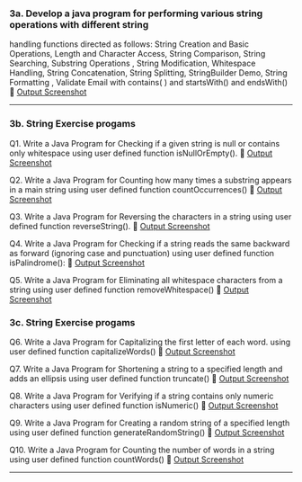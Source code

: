 ### 3a. Develop a java program for performing various string operations with different string
handling functions directed as follows:
String Creation and Basic Operations, Length and Character Access, String Comparison, String
Searching, Substring Operations , String Modification, Whitespace Handling, String Concatenation,
String Splitting, StringBuilder Demo, String Formatting , Validate Email with contains( ) and
startsWith() and endsWith() 
🔗 [Output Screenshot](https://github.com/14SowmyaShetty23/Java-Assignment/blob/main/3cStringOperationsAndExercise/3astringoperations/3a.png)

---

### 3b. String Exercise progams

Q1. Write a Java Program for Checking if a given string is null or contains only whitespace using user defined function isNullOrEmpty().
🔗 [Output Screenshot](https://github.com/14SowmyaShetty23/Java-Assignment/blob/main/3cStringOperationsAndExercise/3bstringexercise/Output/3b_1.png)

Q2. Write a Java Program for Counting how many times a substring appears in a main string using user defined function countOccurrences()
🔗 [Output Screenshot](https://github.com/14SowmyaShetty23/Java-Assignment/blob/main/3cStringOperationsAndExercise/3bstringexercise/Output/3b_2.png)

Q3. Write a Java Program for  Reversing the characters in a string using user defined function reverseString().
🔗 [Output Screenshot](https://github.com/14SowmyaShetty23/Java-Assignment/blob/main/3cStringOperationsAndExercise/3bstringexercise/Output/3b_3.png)

Q4. Write a Java Program for Checking if a string reads the same backward as forward (ignoring case and punctuation) using user defined function isPalindrome():
🔗 [Output Screenshot](https://github.com/14SowmyaShetty23/Java-Assignment/blob/main/3cStringOperationsAndExercise/3bstringexercise/Output/3b_4.png)

Q5. Write a Java Program for Eliminating all whitespace characters from a string using user defined function removeWhitespace()
🔗 [Output Screenshot]([Exp3a-StringOperations/exp5.png](https://github.com/14SowmyaShetty23/Java-Assignment/blob/main/3cStringOperationsAndExercise/3bstringexercise/Output/3b_5.png))

### 3c. String Exercise progams

Q6. Write a Java Program for  Capitalizing the first letter of each word. using user defined function capitalizeWords()
🔗 [Output Screenshot](https://github.com/14SowmyaShetty23/Java-Assignment/blob/main/3cStringOperationsAndExercise/3cStringExercise/Outputs/3c_6.png)

Q7. Write a Java Program for  Shortening a string to a specified length and adds an ellipsis using user defined function truncate()
🔗 [Output Screenshot](https://github.com/14SowmyaShetty23/Java-Assignment/blob/main/3cStringOperationsAndExercise/3cStringExercise/Outputs/3c_7.png)

Q8. Write a Java Program for  Verifying if a string contains only numeric characters using user defined function  isNumeric()
🔗 [Output Screenshot](https://github.com/14SowmyaShetty23/Java-Assignment/blob/main/3cStringOperationsAndExercise/3cStringExercise/Outputs/3c_8.png)

Q9. Write a Java Program for  Creating  a random string of a specified length using user defined function generateRandomString()
🔗 [Output Screenshot](https://github.com/14SowmyaShetty23/Java-Assignment/blob/main/3cStringOperationsAndExercise/3cStringExercise/Outputs/3c_9.png)

Q10. Write a Java Program for  Counting the number of words in a string using user defined function  countWords()
🔗 [Output Screenshot](https://github.com/14SowmyaShetty23/Java-Assignment/blob/main/3cStringOperationsAndExercise/3cStringExercise/Outputs/3c_10.png)

---
